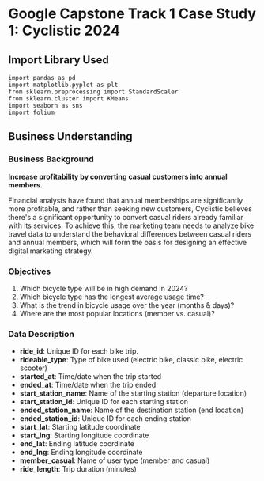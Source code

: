 # Google Capstone Track 1 Case Study 1: Cyclistic 2024

## Import Library Used
```shell
import pandas as pd
import matplotlib.pyplot as plt
from sklearn.preprocessing import StandardScaler
from sklearn.cluster import KMeans
import seaborn as sns
import folium
```

## Business Understanding
### Business Background
**Increase profitability by converting casual customers into annual members.**
<p>Financial analysts have found that annual memberships are significantly more profitable, and rather than seeking new customers, Cyclistic believes there's a significant opportunity to convert casual riders already familiar with its services. To achieve this, the marketing team needs to analyze bike travel data to understand the behavioral differences between casual riders and annual members, which will form the basis for designing an effective digital marketing strategy.

### Objectives
1. Which bicycle type will be in high demand in 2024?
2. Which bicycle type has the longest average usage time?
3. What is the trend in bicycle usage over the year (months & days)?
4. Where are the most popular locations (member vs. casual)?

### Data Description
- **ride_id**: Unique ID for each bike trip.
- **rideable_type**: Type of bike used (electric bike, classic bike, electric scooter)
- **started_at**: Time/date when the trip started
- **ended_at**: Time/date when the trip ended
- **start_station_name**: Name of the starting station (departure location)
- **start_station_id**: Unique ID for each starting station
- **ended_station_name**: Name of the destination station (end location)
- **ended_station_id**: Unique ID for each ending station
- **start_lat**: Starting latitude coordinate
- **start_lng**: Starting longitude coordinate
- **end_lat**: Ending latitude coordinate
- **end_lng**: Ending longitude coordinate
- **member_casual**: Name of user type (member and casual)
- **ride_length**: Trip duration (minutes)


